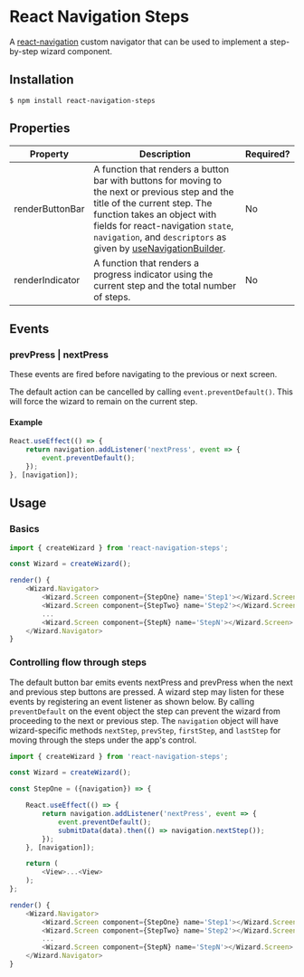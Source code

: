 # React Navigation Steps

A [react-navigation](https://reactnavigation.org/) custom navigator that can be used to implement a step-by-step wizard component.

## Installation

```shell
$ npm install react-navigation-steps
```

## Properties

|Property|Description|Required?|
|-|-|-|
|renderButtonBar|A function that renders a button bar with buttons for moving to the next or previous step and the title of the current step. The function takes an object with fields for react-navigation `state`, `navigation`, and `descriptors` as given by [useNavigationBuilder](https://reactnavigation.org/docs/custom-navigators).|No|
|renderIndicator|A function that renders a progress indicator using the current step and the total number of steps.|No|


## Events

### prevPress | nextPress

These events are fired before navigating to the previous or next screen.

The default action can be cancelled by calling `event.preventDefault()`. This will force the wizard to remain on the current step.

#### Example
```javascript
React.useEffect(() => {
    return navigation.addListener('nextPress', event => {
        event.preventDefault();
    });
}, [navigation]);
```


## Usage

### Basics

```javascript
import { createWizard } from 'react-navigation-steps';

const Wizard = createWizard();

render() {
    <Wizard.Navigator>
        <Wizard.Screen component={StepOne} name='Step1'></Wizard.Screen>
        <Wizard.Screen component={StepTwo} name='Step2'></Wizard.Screen>
        ...
        <Wizard.Screen component={StepN} name='StepN'></Wizard.Screen>
    </Wizard.Navigator>
}
```

### Controlling flow through steps

The default button bar emits events nextPress and prevPress when the next and previous step buttons are pressed. A wizard step may listen for these events by registering an event listener as shown below. By calling `preventDefault` on the event object the step can prevent the wizard from proceeding to the next or previous step. The `navigation` object will have wizard-specific methods `nextStep`, `prevStep`, `firstStep`, and `lastStep` for moving through the steps under the app's control.

```javascript
import { createWizard } from 'react-navigation-steps';

const Wizard = createWizard();

const StepOne = ({navigation}) => {

    React.useEffect(() => {
        return navigation.addListener('nextPress', event => {
            event.preventDefault();
            submitData(data).then(() => navigation.nextStep());
        });
    }, [navigation]);

    return (
        <View>...<View>
    );
};

render() {
    <Wizard.Navigator>
        <Wizard.Screen component={StepOne} name='Step1'></Wizard.Screen>
        <Wizard.Screen component={StepTwo} name='Step2'></Wizard.Screen>
        ...
        <Wizard.Screen component={StepN} name='StepN'></Wizard.Screen>
    </Wizard.Navigator>
}
```
